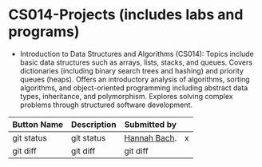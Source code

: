 # CS014-Projects (includes labs and programs)
- Introduction to Data Structures and Algorithms (CS014): Topics include basic data structures such as arrays, lists, stacks, and queues. Covers dictionaries (including binary search trees and hashing) and priority queues (heaps). Offers an introductory analysis of algorithms, sorting algorithms, and object-oriented programming including abstract data types, inheritance, and polymorphism. Explores solving complex problems through structured software development.



 | Button Name  | Description    | Submitted by  |               |        
 |--------------|----------------|---------------|---------------|
 | git status   | git status     |[Hannah Bach](https://github.com/hbach24). | x              |
 | git diff     | git diff       | git diff      |               |


